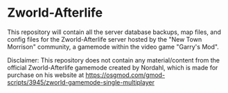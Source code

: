 # Zworld-Afterlife

This repository will contain all the server database backups, map files, and config files for the Zworld-Afterlife server hosted by the "New Town Morrison" community, a gamemode within the video game "Garry's Mod".

Disclaimer: This repository does not contain any material/content from the official Zworld-Afterlife gamemode created by Nordahl, which is made for purchase on his website at https://osgmod.com/gmod-scripts/3945/zworld-gamemode-single-multiplayer
